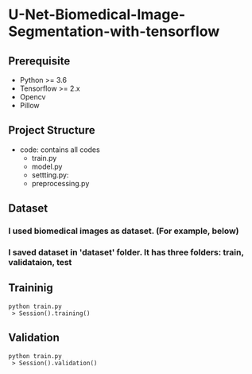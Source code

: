 # U-Net-Biomedical-Image-Segmentation-with-tensorflow

## Prerequisite </br>
 * Python >= 3.6</br>
 * Tensorflow >= 2.x</br>
 * Opencv</br>
 * Pillow</br>

## Project Structure </br>
 * code: contains all codes
   * train.py
   * model.py
   * settting.py: 
   * preprocessing.py

## Dataset </br>
### I used biomedical images as dataset. (For example, below)

### I saved dataset in 'dataset' folder. It has three folders: train, validataion, test

## Traininig </br>
```
python train.py
 > Session().training()
```

## Validation
```
python train.py
 > Session().validation()
```
